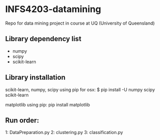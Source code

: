 # INFS4203-datamining
Repo for data mining project in course at UQ (University of Queensland)

## Library dependency list
- numpy
- scipy
- scikit-learn

## Library installation
scikit-learn, numpy, scipy using pip for osx:
$ pip install -U numpy scipy scikit-learn

matplotlib using pip:
pip install matplotlib





## Run order: 
1: DataPreparation.py
2: clustering.py
3: classification.py
